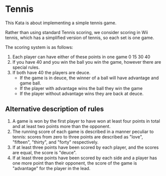 # Tennis
This Kata is about implementing a simple tennis game.

Rather than using standard Tennis scoring, we consider scoring in Wii tennis, which has a simplified version of tennis, so each set is one game.

The scoring system is as follows:

1. Each player can have either of these points in one game 0 15 30 40
2. If you have 40 and you win the ball you win the game, however there are special rules.
3. If both have 40 the players are deuce.
    - If the game is in deuce, the winner of a ball will have advantage and game ball.
    - If the player with advantage wins the ball they win the game
    - If the player without advantage wins they are back at deuce.

## Alternative description of rules
1. A game is won by the first player to have won at least four points in total and at least two points more than the opponent.
2. The running score of each game is described in a manner peculiar to tennis: scores from zero to three points are described as "love", "fifteen", "thirty", and "forty" respectively.
3. If at least three points have been scored by each player, and the scores are equal, the score is "deuce".
4. If at least three points have been scored by each side and a player has one more point than their opponent, the score of the game is "advantage" for the player in the lead.
